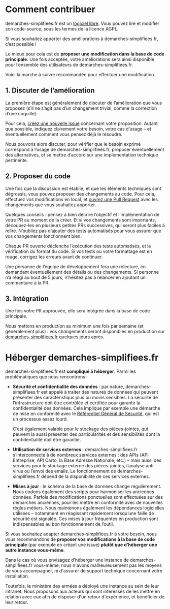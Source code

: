 # Comment contribuer

demarches-simplifiees.fr est un [logiciel libre](https://fr.wikipedia.org/wiki/Logiciel_libre). Vous pouvez lire et modifier son code-source, sous les termes de la licence AGPL.

Si vous souhaitez apporter des améliorations à demarches-simplifiees.fr, c’est possible !

Le mieux pour cela est de **proposer une modification dans la base de code principale**. Une fois acceptée, votre améliorations sera ainsi disponible pour l’ensemble des utilisateurs de demarches-simplifiees.fr.

Voici la marche à suivre recommandée pour effectuer une modification.

## 1. Discuter de l’amélioration

La première étape est généralement de discuter de l’amélioration que vous proposez (s’il ne s’agit pas d’un changement trivial, comme la correction d’une coquille).

Pour cela, [créez une nouvelle issue](https://github.com/betagouv/demarches-simplifiees.fr/issues/new) concernant votre proposition. Autant que possible, indiquez clairement votre besoin, votre cas d’usage – et éventuellement comment vous pensez déjà le résoudre.

Nous pouvons alors discuter, pour vérifier que le besoin exprimé correspond à l’usage de demarches-simplifiees.fr, proposer éventuellement des alternatives, et se mettre d’accord sur une implémentation technique pertinente.

## 2. Proposer du code

Une fois que la discussion est établie, et que les éléments techniques sont dégrossis, vous pouvez proposer des changements au code. Pour cela, effectuez vos modifications en local, et [ouvrez une Pull Request](https://github.com/betagouv/demarches-simplifiees.fr/issues/new) avec les changements que vous souhaitez apporter.

Quelques conseils : pensez à bien décrire l’objectif et l’implémentation de votre PR au moment de la créer. Et si vos changements sont importants, découpez-les en plusieurs petites PRs successives, qui seront plus faciles à relire. N’oubliez pas d’ajouter des tests automatisés pour vous assurer que vos changements fonctionnent bien.

Chaque PR ouverte déclenche l’exécution des tests automatisés, et la vérification du format du code. Si vos tests ou votre formattage est en rouge, corrigez les erreurs avant de continuer.

Une personne de l’équipe de développement fera une relecture, en demandant éventuellement des détails ou des changements. Si personne n’a réagi au bout de 5 jours, n’hésitez pas à relancer en ajoutant un commentaire à la PR.

## 3. Intégration

Une fois votre PR approuvée, elle sera intégrée dans la base de code principale.

Nous mettons en production au minimum une fois par semaine (et généralement plus) : vos changements seront disponibles en production sur [demarches-simplifiees.fr](https://www.demarches-simplifiees.fr) quelques jours après.


# Héberger demarches-simplifiees.fr

demarches-simplifiees.fr est **compliqué à héberger**. Parmi les problématiques que nous rencontrons :

- **Sécurité et confidentialité des données** : par nature, demarches-simplifiees.fr est appelé à traiter des natures de données qui peuvent présenter des caractéristiqus plus ou moins sensibles. La sécurité de l’infrastructure doit être contrôlée et certifiée pour garantir la confidentialité des données. Cela implique par exemple une démarche de mise en conformité avec le [Référentiel Général de Sécurité](https://www.ssi.gouv.fr/entreprise/reglementation/confiance-numerique/le-referentiel-general-de-securite-rgs/), qui est un processus assez lourd.

  C’est également valable pour le stockage des pièces-jointes, qui peuvent la aussi présenter des particularités et des sensibilités dont la confidentialité doit être garantie.
- **Utilisation de services externes** : demarches-simplifiees.fr s’interconnecte à de nombreux services externes : des APIs (API Entreprise, API Carto, la Base Adresse Nationale, etc.) – mais aussi des services pour le stockage externe des pièces-jointes, l’analyse anti-virus ou l’envoi des emails. Le fonctionnement de demarches-simplifiees.fr dépend de la disponibilité de ces services externes.
- **Mises à jour** : le schéma de la base de données change régulièrement. Nous codons également des scripts pour harmoniser les anciennes données. Parfois des modifications ponctuelles sont effectuées sur des démarches anciennes, pour les mettre en conformité avec de nouvelles règles métiers. Nous maintenons également les dépendances logicielles utilisées – notamment en réagissant rapidement lorsqu’une faille de sécurité est signalée. Ces mises à jour fréquentes en production sont indispensables au bon fonctionnement de l’outil.

Si vous souhaitez adapter demarches-simplifiees.fr à votre besoin, nous vous recommandons de **proposer vos modifications à la base de code principale** (par exemple en créant une issue) **plutôt que d’héberger une autre instance vous-même**.

Dans le cas où vous envisagez d’héberger une instance de demarches-simplifiees.fr vous-même, nous n'avons malheureusement pas les moyens de vous accompagner, ni d'assurer de support technique concernant votre installation.

Toutefois, le ministère des armées a déployé une instance au sein de leur intranet. Nous proposons aux acteurs qui sont interessés de les mettre en relation avec eux afin de disposer d'un retour d'expérience, et bénéficier de leur retour.
